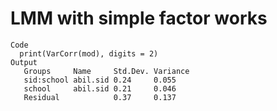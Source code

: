# LMM with simple factor works

    Code
      print(VarCorr(mod), digits = 2)
    Output
       Groups     Name     Std.Dev. Variance
       sid:school abil.sid 0.24     0.055   
       school     abil.sid 0.21     0.046   
       Residual            0.37     0.137   

